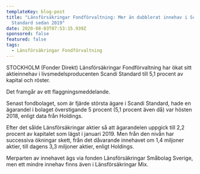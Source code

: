```yaml
---
templateKey: blog-post
title: "Länsförsäkringar Fondförvaltning: Mer än dubblerat innehav i Scandi
  Standard sedan 2019"
date: 2020-08-03T07:53:15.939Z
sponsored: false
featured: false
tags:
  - Länsförsäkringar Fondförvaltning
---
```

STOCKHOLM (Fonder Direkt) Länsförsäkringar Fondförvaltning har ökat sitt aktieinnehav i livsmedelsproducenten Scandi Standard till 5,1 procent av kapital och röster.

Det framgår av ett flaggningsmeddelande.

Senast fondbolaget, som är fjärde största ägare i Scandi Standard, hade en ägarandel i bolaget överstigande 5 procent (5,1 procent även då) var hösten 2018, enligt data från Holdings.

Efter det sålde Länsförsäkringar aktier så att ägarandelen uppgick till 2,2 procent av kapitalet som lägst i januari 2019. Men från den nivån har successiva ökningar skett, från det dåvarande innehavet om 1,4 miljoner aktier, till dagens 3,3 miljoner aktier, enligt Holdings.

Merparten av innehavet ägs via fonden Länsförsäkringar Småbolag Sverige, men ett mindre innehav finns även i Länsförsäkringar Mix.